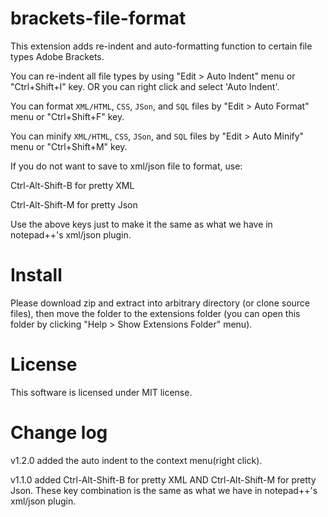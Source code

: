 brackets-file-format
============================

This extension adds re-indent and auto-formatting function to certain file types Adobe Brackets.

You can re-indent all file types by using "Edit > Auto Indent" menu or "Ctrl+Shift+I" key. OR you can right click and select 'Auto Indent'.

You can format `XML/HTML`, `CSS`, `JSon`, and `SQL` files by "Edit > Auto Format" menu or "Ctrl+Shift+F" key.

You can minify `XML/HTML`, `CSS`, `JSon`, and `SQL` files by "Edit > Auto Minify" menu or "Ctrl+Shift+M" key.

If you do not want to save to xml/json file to format, use:

Ctrl-Alt-Shift-B for pretty XML

Ctrl-Alt-Shift-M for pretty Json

Use the above keys just to make it the same as what we have in notepad++'s xml/json plugin.


Install
===

Please download zip and extract into arbitrary directory (or clone source files), then move the folder to the extensions folder (you can open this folder by clicking "Help > Show Extensions Folder" menu).


License
===
This software is licensed under MIT license.

Change log
===
v1.2.0
added the auto indent to the context menu(right click).

v1.1.0
added Ctrl-Alt-Shift-B for pretty XML AND Ctrl-Alt-Shift-M for pretty Json. These key combination is the same as what we have in notepad++'s xml/json plugin.
